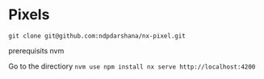 # Pixels

`
git clone git@github.com:ndpdarshana/nx-pixel.git
`

prerequisits
nvm

Go to the directiory
`
nvm use
npm install
nx serve
http://localhost:4200
`


